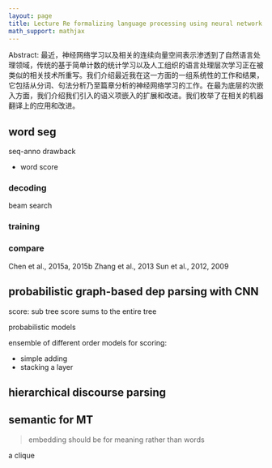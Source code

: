 ```yaml
---
layout: page
title: Lecture Re formalizing language processing using neural network from word segmentation to discourse parsing
math_support: mathjax
---
```



Abstract: 最近，神经网络学习以及相关的连续向量空间表示渗透到了自然语言处理领域，传统的基于简单计数的统计学习以及人工组织的语言处理层次学习正在被类似的相关技术所重写。我们介绍最近我在这一方面的一组系统性的工作和结果，它包括从分词、句法分析乃至篇章分析的神经网络学习的工作。在最为底层的次嵌入方面，我们介绍我们引入的语义项嵌入的扩展和改进。我们枚举了在相关的机器翻译上的应用和改进。

## word seg

seq-anno drawback

- word score

### decoding

beam search

### training

### compare

Chen et al., 2015a, 2015b
Zhang et al., 2013
Sun et al., 2012, 2009

## probabilistic graph-based dep parsing with CNN

score: sub tree score sums to the entire tree

probabilistic models

ensemble of different order models for scoring:
- simple adding
- stacking a layer

## hierarchical discourse parsing

## semantic for MT

> embedding should be for meaning rather than words

a clique 
















